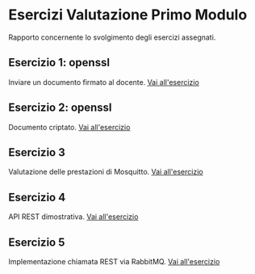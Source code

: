 # Esercizi Valutazione Primo Modulo

Rapporto concernente lo svolgimento degli esercizi assegnati.

## Esercizio 1: openssl

Inviare un documento firmato al docente. [Vai all'esercizio](1)

## Esercizio 2: openssl

Documento criptato. [Vai all'esercizio](2)

## Esercizio 3

Valutazione delle prestazioni di Mosquitto. [Vai all'esercizio](3)

## Esercizio 4

API REST dimostrativa. [Vai all'esercizio](4)

## Esercizio 5

Implementazione chiamata REST via RabbitMQ. [Vai all'esercizio](5)